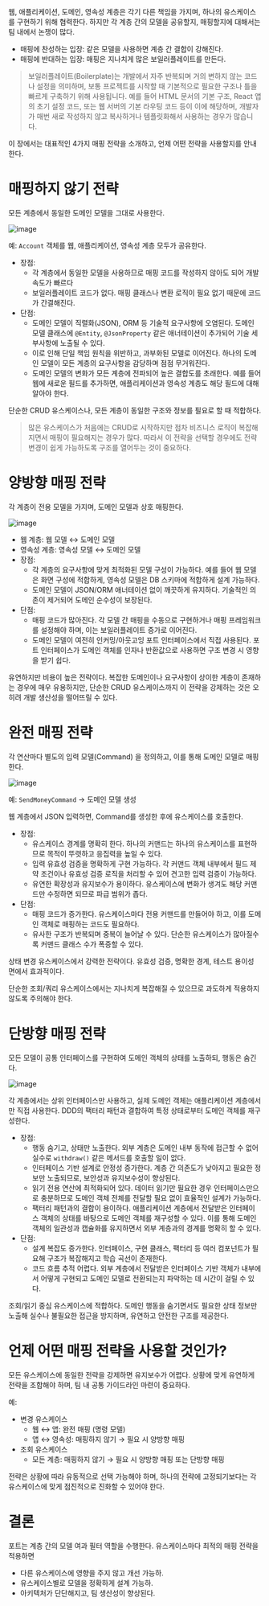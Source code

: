 웹, 애플리케이션, 도메인, 영속성 계층은 각기 다른 책임을 가지며, 하나의 유스케이스를 구현하기 위해 협력한다. 하지만 각 계층 간의 모델을 공유할지, 매핑할지에 대해서는 팀 내에서 논쟁이 많다.

- 매핑에 찬성하는 입장: 같은 모델을 사용하면 계층 간 결합이 강해진다.
- 매핑에 반대하는 입장: 매핑은 지나치게 많은 보일러플레이트를 만든다.

> 보일러플레이트(Boilerplate)는 개발에서 자주 반복되며 거의 변하지 않는 코드나 설정을 의미하며, 보통 프로젝트를 시작할 때 기본적으로 필요한 구조나 틀을 빠르게 구축하기 위해 사용됩니다. 예를 들어 HTML 문서의 기본 구조, React 앱의 초기 설정 코드, 또는 웹 서버의 기본 라우팅 코드 등이 이에 해당하며, 개발자가 매번 새로 작성하지 않고 복사하거나 템플릿화해서 사용하는 경우가 많습니다.
> 

이 장에서는 대표적인 4가지 매핑 전략을 소개하고, 언제 어떤 전략을 사용할지를 안내한다.

# 매핑하지 않기 전략

모든 계층에서 동일한 도메인 모델을 그대로 사용한다. 

![image](https://github.com/user-attachments/assets/79f8fef4-db37-42fe-9e0f-f355551a577e)


예: `Account` 객체를 웹, 애플리케이션, 영속성 계층 모두가 공유한다.

- 장점:
    - 각 계층에서 동일한 모델을 사용하므로 매핑 코드를 작성하지 않아도 되어 개발 속도가 빠르다
    - 보일러플레이트 코드가 없다. 매핑 클래스나 변환 로직이 필요 없기 때문에 코드가 간결해진다.
- 단점:
    - 도메인 모델이 직렬화(JSON), ORM 등 기술적 요구사항에 오염된다. 도메인 모델 클래스에 `@Entity`, `@JsonProperty` 같은 애너테이션이 추가되어 기술 세부사항에 노출될 수 있다.
    - 이로 인해 단일 책임 원칙을 위반하고, 과부화된 모델로 이어진다. 하나의 도메인 모델이 모든 계층의 요구사항을 감당하며 점점 무거워진다.
    - 도메인 모델의 변화가 모든 계층에 전파되어 높은 결합도를 초래한다. 예를 들어 웹에 새로운 필드를 추가하면, 애플리케이션과 영속성 계층도 해당 필드에 대해 알아야 한다.

단순한 CRUD 유스케이스나, 모든 계층이 동일한 구조와 정보를 필요로 할 때 적합하다.

> 많은 유스케이스가 처음에는 CRUD로 시작하지만 점차 비즈니스 로직이 복잡해지면서 매핑이 필요해지는 경우가 많다. 따라서 이 전략을 선택할 경우에도 전략 변경이 쉽게 가능하도록 구조를 열어두는 것이 중요하다.
> 

# 양방향 매핑 전략

각 계층이 전용 모델을 가지며, 도메인 모델과 상호 매핑한다.

![image](https://github.com/user-attachments/assets/c93e64ca-a51e-430d-8845-8bf9a5a21b95)


- 웹 계층: 웹 모델 ↔ 도메인 모델
- 영속성 계층: 영속성 모델 ↔ 도메인 모델
- 장점:
    - 각 계층의 요구사항에 맞게 최적화된 모델 구성이 가능하다. 예를 들어 웹 모델은 화면 구성에 적합하게, 영속성 모델은 DB 스키마에 적합하게 설계 가능하다.
    - 도메인 모델이 JSON/ORM 애너테이션 없이 깨끗하게 유지하다. 기술적인 의존이 제거되어 도메인 순수성이 보장된다.
- 단점:
    - 매핑 코드가 많아진다. 각 모델 간 매핑을 수동으로 구현하거나 매핑 프레임워크를 설정해야 하며, 이는 보일러플레이트 증가로 이어진다.
    - 도메인 모델이 여전히 인커밍/아웃고잉 포트 인터페이스에서 직접 사용된다. 포트 인터페이스가 도메인 객체를 인자나 반환값으로 사용하면 구조 변경 시 영향을 받기 쉽다.

유연하지만 비용이 높은 전략이다. 복잡한 도메인이나 요구사항이 상이한 계층이 존재하는 경우에 매우 유용하지만, 단순한 CRUD 유스케이스까지 이 전략을 강제하는 것은 오히려 개발 생산성을 떨어뜨릴 수 있다.

# 완전 매핑 전략

각 연산마다 별도의 입력 모델(Command) 을 정의하고, 이를 통해 도메인 모델로 매핑한다.

![image](https://github.com/user-attachments/assets/70b26f4d-ea97-43c1-bfc1-230463582759)


예: `SendMoneyCommand` → 도메인 모델 생성

웹 계층에서 JSON 입력하면, Command를 생성한 후에 유스케이스를 호출한다.

- 장점:
    - 유스케이스 경계를 명확히 한다. 하나의 커맨드는 하나의 유스케이스를 표현하므로 목적이 뚜렷하고 응집력을 높일 수 있다.
    - 입력 유효성 검증을 명확하게 구현 가능하다. 각 커맨드 객체 내부에서 필드 제약 조건이나 유효성 검증 로직을 처리할 수 있어 견고한 입력 검증이 가능하다.
    - 유연한 확장성과 유지보수가 용이하다. 유스케이스에 변화가 생겨도 해당 커맨드만 수정하면 되므로 파급 범위가 좁다.
- 단점:
    - 매핑 코드가 증가한다. 유스케이스마다 전용 커맨드를 만들어야 하고, 이를 도메인 객체로 매핑하는 코드도 필요하다.
    - 유사한 구조가 반복되며 중복이 늘어날 수 있다. 단순한 유스케이스가 많아질수록 커맨드 클래스 수가 폭증할 수 있다.

상태 변경 유스케이스에서 강력한 전략이다. 유효성 검증, 명확한 경계, 테스트 용이성 면에서 효과적이다. 

단순한 조회/쿼리 유스케이스에서는 지나치게 복잡해질 수 있으므로 과도하게 적용하지 않도록 주의해야 한다.

# 단방향 매핑 전략

모든 모델이 공통 인터페이스를 구현하여 도메인 객체의 상태를 노출하되, 행동은 숨긴다.

![image](https://github.com/user-attachments/assets/86fa02ff-e17f-421d-a118-721c3e56d89f)


각 계층에서는 상위 인터페이스만 사용하고, 실제 도메인 객체는 애플리케이션 계층에서만 직접 사용한다. DDD의 팩터리 패턴과 결합하여 특정 상태로부터 도메인 객체를 재구성한다.

- 장점:
    - 행동 숨기고, 상태만 노출한다. 외부 계층은 도메인 내부 동작에 접근할 수 없어 실수로 `withdraw()` 같은 메서드를 호출할 일이 없다.
    - 인터페이스 기반 설계로 안정성 증가한다. 계층 간 의존도가 낮아지고 필요한 정보만 노출되므로, 보안성과 유지보수성이 향상된다.
    - 읽기 전용 연산에 최적화되어 있다. 데이터 읽기만 필요한 경우 인터페이스만으로 충분하므로 도메인 객체 전체를 전달할 필요 없이 효율적인 설계가 가능하다.
    - 팩터리 패턴과의 결합이 용이하다. 애플리케이션 계층에서 전달받은 인터페이스 객체의 상태를 바탕으로 도메인 객체를 재구성할 수 있다. 이를 통해 도메인 객체의 일관성과 캡슐화를 유지하면서 외부 계층과의 경계를 명확히 할 수 있다.
- 단점:
    - 설계 복잡도 증가한다. 인터페이스, 구현 클래스, 팩터리 등 여러 컴포넌트가 필요해 구조가 복잡해지고 학습 곡선이 존재한다.
    - 코드 흐름 추적 어렵다. 외부 계층에서 전달받은 인터페이스 기반 객체가 내부에서 어떻게 구현되고 도메인 모델로 전환되는지 파악하는 데 시간이 걸릴 수 있다.

조회/읽기 중심 유스케이스에 적합하다. 도메인 행동을 숨기면서도 필요한 상태 정보만 노출해 실수나 불필요한 접근을 방지하며, 유연하고 안전한 구조를 제공한다.

# 언제 어떤 매핑 전략을 사용할 것인가?

모든 유스케이스에 동일한 전략을 강제하면 유지보수가 어렵다. 상황에 맞게 유연하게 전략을 조합해야 하며, 팀 내 공통 가이드라인 마련이 중요하다.

예:

- 변경 유스케이스
    - 웹 ↔ 앱: 완전 매핑 (명령 모델)
    - 앱 ↔ 영속성: 매핑하지 않기 → 필요 시 양방향 매핑
- 조회 유스케이스
    - 모든 계층: 매핑하지 않기 → 필요 시 양방향 매핑 또는 단방향 매핑

전략은 상황에 따라 유동적으로 선택 가능해야 하며, 하나의 전략에 고정되기보다는 각 유스케이스에 맞게 점진적으로 진화할 수 있어야 한다.

# 결론

포트는 계층 간의 모델 여과 필터 역할을 수행한다. 유스케이스마다 최적의 매핑 전략을 적용하면

- 다른 유스케이스에 영향을 주지 않고 개선 가능하.
- 유스케이스별로 모델을 정확하게 설계 가능하.
- 아키텍처가 단단해지고, 팀 생산성이 향상된다.
